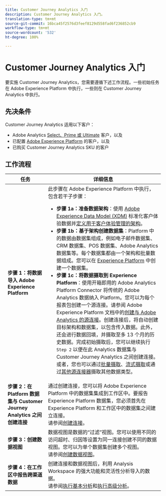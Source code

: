 ```yaml
---
title: Customer Journey Analytics 入门
description: Customer Journey Analytics 入门。
translation-type: tm+mt
source-git-commit: 16bca45f2576d3feef8129d558fad6f236852cb9
workflow-type: tm+mt
source-wordcount: '532'
ht-degree: 100%

---
```



# Customer Journey Analytics 入门

要实施 Customer Journey Analytics，您需要遵循下述工作流程。一些初始任务在 Adobe Experience Platform 中执行，一些则在 Customer Journey Analytics 中执行。

## 先决条件

Customer Journey Analytics 适用以下客户：

* Adobe Analytics [Select、Prime 或 Ultimate](https://www.adobe.com/cn/analytics/compare-adobe-analytics-packages.html) 客户，以及
* 已配置 [Adobe Experience Platform](https://www.adobe.com/cn/experience-platform.html) 的客户，以及
* 已购买 Customer Journey Analytics SKU 的客户

## 工作流程

| 任务 | 详细信息 |
|---|---|
| **步骤 1：将数据导入 Adobe Experience Platform** | 此步骤在 Adobe Experience Platform 中执行，包含若干子步骤：<ul><li>**步骤 1a：准备数据架构**：使用 [Adobe Experience Data Model (XDM)](https://www.adobe.io/apis/experienceplatform/home/xdm.html) 标准化客户体验数据并[定义用于客户体验管理的架构](https://www.adobe.io/apis/experienceplatform/home/tutorials/alltutorials.html#!api-specification/markdown/narrative/tutorials/schema_editor_tutorial/schema_editor_tutorial.md)。</li><li>**步骤 1b：基于架构创建数据集**：Platform 中的数据由数据集组成，例如电子邮件数据集、CRM 数据集、POS 数据集、Adobe Analytics 数据集等。每个数据集都由一个架构和批量数据组成。您可以在 [Experience Platform](https://www.adobe.io/apis/experienceplatform/home/tutorials/alltutorials.html#!api-specification/markdown/narrative/tutorials/creating_a_dataset_tutorial/creating_a_dataset_tutorial.md) 中创建一个数据集。</li><li>**步骤 1c：将数据摄取到 Experience Platform**：使用开箱即用的 Adobe Analytics Platform Connector 将传统的 Adobe Analytics 数据纳入 Platform。您可以为每个报表包创建一个源连接。请参阅 Adobe Experience Platform 文档中的[创建与 Adobe Analytics 的源连接](https://www.adobe.io/apis/experienceplatform/home/tutorials/alltutorials.html#!api-specification/markdown/narrative/tutorials/sources_tutorial/adobe-analytics-ui-tutorial.md)。创建连接后，将自动创建目标架构和数据集，以包含传入数据。此外，还会进行数据回填，并摄取至多 13 个月的历史数据。完成初始摄取后，您可以继续执行 `Step 2` 以便在此 Analytics 数据集与 Customer Journey Analytics 之间创建连接。或者，您也可以通过[批量摄取](https://www.adobe.io/apis/experienceplatform/home/data-ingestion/data-ingestion-services.html#!api-specification/markdown/narrative/technical_overview/ingest_architectural_overview/ingest_architectural_overview.md)、[流式摄取](https://www.adobe.io/apis/experienceplatform/home/data-ingestion/data-ingestion-services.html#!api-specification/markdown/narrative/technical_overview/streaming_ingest/streaming_ingest_overview.md)或通过[其他源连接器](https://www.adobe.io/apis/experienceplatform/home/data-ingestion/data-ingestion-services.html#!api-specification/markdown/narrative/technical_overview/acp_connectors_overview/acp-connectors-overview.md)摄取其他数据类型。</li></ul> |
| **步骤 2：在 Platform 数据集与 Customer Journey Analytics 之间创建连接** | 通过创建连接，您可以将 Adobe Experience Platform 中的数据集集成到工作区中。要报告 Experience Platform 数据集，您必须首先在 Experience Platform 和工作区中的数据集之间建立连接。<br>请参阅[创建连接](/help/connections/create-connection.md)。 |
| **步骤 3：创建数据视图** | 数据视图是数据的“过滤”视图。您可以使用不同的访问超时、归因等设置为同一连接创建不同的数据视图。您可以为单个数据集创建多个视图。<br>请参阅[创建数据视图](/help/data-views/create-dataview.md)。 |
| **步骤 4：在工作区中报告跨渠道数据** | 创建连接和数据视图后，利用 Analysis Workspace 的强大功能和灵活性分析导入的数据。<br>请参阅[执行基本分析](/help/analysis-workspace/perform-basic-analysis.md)和[执行高级分析](/help/analysis-workspace/perform-adv-analysis.md)。 |
